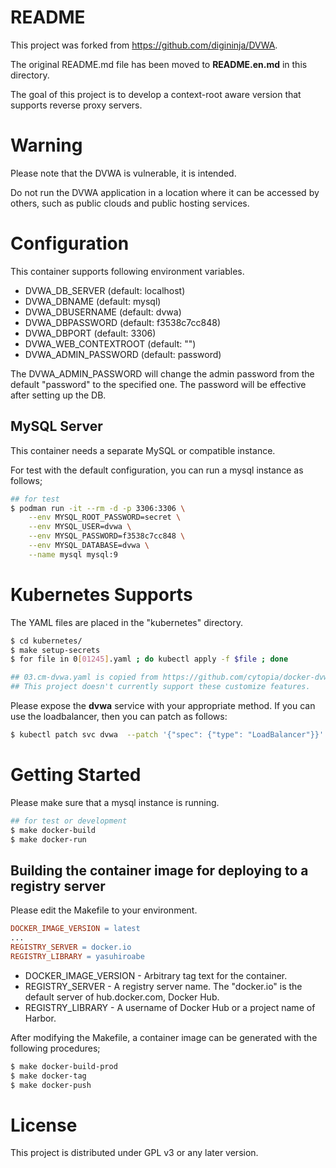 # README

This project was forked from https://github.com/digininja/DVWA.

The original README.md file has been moved to **README.en.md** in this directory.

The goal of this project is to develop a context-root aware version that supports reverse proxy servers.

# Warning

Please note that the DVWA is vulnerable, it is intended.

Do not run the DVWA application in a location where it can be accessed by others, such as public clouds and public hosting services.

# Configuration

This container supports following environment variables.

* DVWA_DB_SERVER (default: localhost)
* DVWA_DBNAME (default: mysql)
* DVWA_DBUSERNAME (default: dvwa)
* DVWA_DBPASSWORD (default: f3538c7cc848)
* DVWA_DBPORT (default: 3306)
* DVWA_WEB_CONTEXTROOT (default: "")
* DVWA_ADMIN_PASSWORD (default: password)

The DVWA_ADMIN_PASSWORD will change the admin password from the default "password" to the specified one.
The password will be effective after setting up the DB.

## MySQL Server

This container needs a separate MySQL or compatible instance.

For test with the default configuration, you can run a mysql instance as follows;

```sh
## for test
$ podman run -it --rm -d -p 3306:3306 \
    --env MYSQL_ROOT_PASSWORD=secret \
    --env MYSQL_USER=dvwa \
    --env MYSQL_PASSWORD=f3538c7cc848 \
    --env MYSQL_DATABASE=dvwa \
    --name mysql mysql:9
```

# Kubernetes Supports

The YAML files are placed in the "kubernetes" directory.

```sh
$ cd kubernetes/
$ make setup-secrets
$ for file in 0[01245].yaml ; do kubectl apply -f $file ; done

## 03.cm-dvwa.yaml is copied from https://github.com/cytopia/docker-dvwa
## This project doesn't currently support these customize features.
```

Please expose the **dvwa** service with your appropriate method.
If you can use the loadbalancer, then you can patch as follows:

```sh
$ kubectl patch svc dvwa  --patch '{"spec": {"type": "LoadBalancer"}}'
```

# Getting Started

Please make sure that a mysql instance is running.

```sh
## for test or development
$ make docker-build
$ make docker-run
```

## Building the container image for deploying to a registry server

Please edit the Makefile to your environment.

```makefile
DOCKER_IMAGE_VERSION = latest
...
REGISTRY_SERVER = docker.io
REGISTRY_LIBRARY = yasuhiroabe
```

* DOCKER_IMAGE_VERSION - Arbitrary tag text for the container.
* REGISTRY_SERVER - A registry server name. The "docker.io" is the default server of hub.docker.com, Docker Hub.
* REGISTRY_LIBRARY - A username of Docker Hub or a project name of Harbor.

After modifying the Makefile, a container image can be generated with the following procedures;

```sh
$ make docker-build-prod
$ make docker-tag
$ make docker-push
```

# License

This project is distributed under GPL v3 or any later version.

